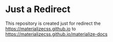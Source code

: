 # Just a Redirect

This repository is created just for redirect the https://materializecss.github.io to https://materializecss.github.io/materialize-docs
